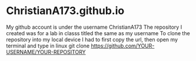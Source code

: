 # ChristianA173.github.io
My github account is under the username ChristianA173
The repository I created was for a lab in classs titled the same as my username
To clone the repository into my local device I had to first copy the url, then open my terminal and type in linux git clone https://github.com/YOUR-USERNAME/YOUR-REPOSITORY
